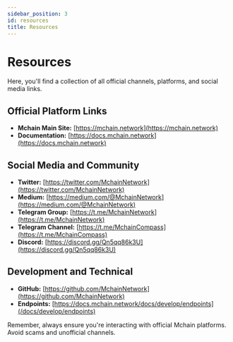 ```yaml
---
sidebar_position: 3
id: resources
title: Resources
---
```


# Resources

Here, you'll find a collection of all official channels, platforms, and social media links.

## Official Platform Links
- **Mchain Main Site:** [https://mchain.network](https://mchain.network)
- **Documentation:** [https://docs.mchain.network](https://docs.mchain.network)

## Social Media and Community
- **Twitter:** [https://twitter.com/MchainNetwork](https://twitter.com/MchainNetwork)
- **Medium:** [https://medium.com/@MchainNetwork](https://medium.com/@MchainNetwork)
- **Telegram Group:** [https://t.me/MchainNetwork](https://t.me/MchainNetwork)
- **Telegram Channel:** [https://t.me/MchainCompass](https://t.me/MchainCompass)
- **Discord:** [https://discord.gg/Qn5qq86k3U](https://discord.gg/Qn5qq86k3U)

## Development and Technical
- **GitHub:** [https://github.com/MchainNetwork](https://github.com/MchainNetwork)
- **Endpoints:** [https://docs.mchain.network/docs/develop/endpoints](/docs/develop/endpoints)

Remember, always ensure you're interacting with official Mchain platforms. Avoid scams and unofficial channels.

